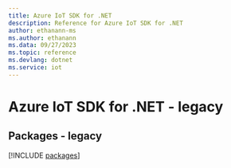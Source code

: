 ```yaml
---
title: Azure IoT SDK for .NET
description: Reference for Azure IoT SDK for .NET
author: ethanann-ms
ms.author: ethanann
ms.data: 09/27/2023
ms.topic: reference
ms.devlang: dotnet
ms.service: iot
---
```

# Azure IoT SDK for .NET - legacy
## Packages - legacy
[!INCLUDE [packages](iot-index.md)]